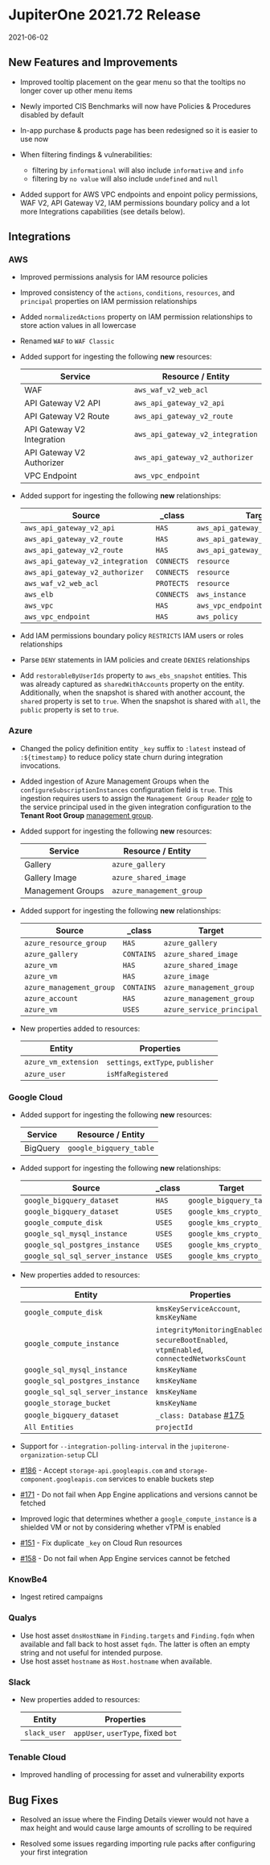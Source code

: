 # JupiterOne 2021.72 Release

2021-06-02

## New Features and Improvements 

- Improved tooltip placement on the gear menu so that the tooltips no longer cover up other menu items

- Newly imported CIS Benchmarks will now have Policies & Procedures disabled by default

- In-app purchase & products page has been redesigned so it is easier to use now

- When filtering findings & vulnerabilities: 

  - filtering by `informational` will also include `informative` and `info`
  - filtering by `no value` will also include `undefined` and `null`

- Added support for AWS VPC endpoints and enpoint policy permissions, WAF V2, API Gateway V2,
  IAM permissions boundary policy and a lot more Integrations capabilities (see details below). 

## Integrations

### AWS

- Improved permissions analysis for IAM resource policies

- Improved consistency of the `actions`, `conditions`, `resources`, and
  `principal` properties on IAM permission relationships

- Added `normalizedActions` property on IAM permission relationships to store
  action values in all lowercase

- Renamed `WAF` to `WAF Classic`

- Added support for ingesting the following **new** resources:

  | Service                    | Resource / Entity                |
  | -------------------------- | -------------------------------- |
  | WAF                        | `aws_waf_v2_web_acl`             |
  | API Gateway V2 API         | `aws_api_gateway_v2_api`         |
  | API Gateway V2 Route       | `aws_api_gateway_v2_route`       |
  | API Gateway V2 Integration | `aws_api_gateway_v2_integration` |
  | API Gateway V2 Authorizer  | `aws_api_gateway_v2_authorizer`  |
  | VPC Endpoint               | `aws_vpc_endpoint`               |

- Added support for ingesting the following **new** relationships:

  | Source                           | \_class    | Target                           |
  | -------------------------------- | ---------- | -------------------------------- |
  | `aws_api_gateway_v2_api`         | `HAS`      | `aws_api_gateway_v2_route`       |
  | `aws_api_gateway_v2_route`       | `HAS`      | `aws_api_gateway_v2_integration` |
  | `aws_api_gateway_v2_route`       | `HAS`      | `aws_api_gateway_v2_authorizer`  |
  | `aws_api_gateway_v2_integration` | `CONNECTS` | `resource`                       |
  | `aws_api_gateway_v2_authorizer`  | `CONNECTS` | `resource`                       |
  | `aws_waf_v2_web_acl`             | `PROTECTS` | `resource`                       |
  | `aws_elb`                        | `CONNECTS` | `aws_instance`                   |
  | `aws_vpc`                        | `HAS`      | `aws_vpc_endpoint`               |
  | `aws_vpc_endpoint`               | `HAS`      | `aws_policy`                     |

- Add IAM permissions boundary policy `RESTRICTS` IAM users or roles
  relationships

- Parse `DENY` statements in IAM policies and create `DENIES` relationships

- Add `restorableByUserIds` property to `aws_ebs_snapshot` entities. This was
  already captured as `sharedWithAccounts` property on the entity. Additionally,
  when the snapshot is shared with another account, the `shared` property is set
  to `true`. When the snapshot is shared with `all`, the `public` property is
  set to `true`.

### Azure

- Changed the policy definition entity `_key` suffix to `:latest` instead of
  `:${timestamp}` to reduce policy state churn during integration invocations.

- Added ingestion of Azure Management Groups when the
  `configureSubscriptionInstances` configuration field is `true`. This ingestion
  requires users to assign the `Management Group Reader`
  [role](https://docs.microsoft.com/en-us/azure/role-based-access-control/built-in-roles#management-group-reader)
  to the service principal used in the given integration configuration to the **Tenant Root Group** [management group](https://docs.microsoft.com/en-us/azure/governance/management-groups/overview#root-management-group-for-each-directory).

- Added support for ingesting the following **new** resources:

  | Service           | Resource / Entity        |
  | ----------------- | ------------------------ |
  | Gallery           | `azure_gallery`          |
  | Gallery Image     | `azure_shared_image`     |
  | Management Groups | `azure_management_group` |

- Added support for ingesting the following **new** relationships:

  | Source                   | \_class    | Target                    |
  | ------------------------ | ---------- | ------------------------- |
  | `azure_resource_group`   | `HAS`      | `azure_gallery`           |
  | `azure_gallery`          | `CONTAINS` | `azure_shared_image`      |
  | `azure_vm`               | `HAS`      | `azure_shared_image`      |
  | `azure_vm`               | `HAS`      | `azure_image`             |
  | `azure_management_group` | `CONTAINS` | `azure_management_group`  |
  | `azure_account`          | `HAS`      | `azure_management_group`  |
  | `azure_vm`               | `USES`     | `azure_service_principal` |

- New properties added to resources:

  | Entity               | Properties                         |
  | -------------------- | ---------------------------------- |
  | `azure_vm_extension` | `settings`, `extType`, `publisher` |
  | `azure_user`         | `isMfaRegistered`                  |

### Google Cloud

- Added support for ingesting the following **new** resources:

  | Service  | Resource / Entity       |
  | -------- | ----------------------- |
  | BigQuery | `google_bigquery_table` |

- Added support for ingesting the following **new** relationships:

  | Source                           | \_class | Target                  |
  | -------------------------------- | ------- | ----------------------- |
  | `google_bigquery_dataset`        | `HAS`   | `google_bigquery_table` |
  | `google_bigquery_dataset`        | `USES`  | `google_kms_crypto_key` |
  | `google_compute_disk`            | `USES`  | `google_kms_crypto_key` |
  | `google_sql_mysql_instance`      | `USES`  | `google_kms_crypto_key` |
  | `google_sql_postgres_instance`   | `USES`  | `google_kms_crypto_key` |
  | `google_sql_sql_server_instance` | `USES`  | `google_kms_crypto_key` |

- New properties added to resources:

  | Entity                           | Properties                               |
  | -------------------------------- | ---------------------------------------- |
  | `google_compute_disk`            | `kmsKeyServiceAccount`, `kmsKeyName`     |
  | `google_compute_instance`        | `integrityMonitoringEnabled`, `secureBootEnabled`, `vtpmEnabled`, `connectedNetworksCount` |
  | `google_sql_mysql_instance`      | `kmsKeyName`                             |
  | `google_sql_postgres_instance`   | `kmsKeyName`                             |
  | `google_sql_sql_server_instance` | `kmsKeyName`                             |
  | `google_storage_bucket`          | `kmsKeyName`                             |
  | `google_bigquery_dataset`        | `_class: Database` [#175](https://github.com/JupiterOne/graph-google-cloud/issues/175) |
  | `All Entities`                   | `projectId`                              |

- Support for `--integration-polling-interval` in the
  `jupiterone-organization-setup` CLI

- [#186](https://github.com/JupiterOne/graph-google-cloud/issues/186) - Accept
  `storage-api.googleapis.com` and `storage-component.googleapis.com` services
  to enable buckets step

- [#171](https://github.com/JupiterOne/graph-google-cloud/issues/171) - Do not
  fail when App Engine applications and versions cannot be fetched

- Improved logic that determines whether a `google_compute_instance` is a
  shielded VM or not by considering whether vTPM is enabled

- [#151](https://github.com/JupiterOne/graph-google-cloud/issues/151) - Fix
  duplicate `_key` on Cloud Run resources

- [#158](https://github.com/JupiterOne/graph-google-cloud/issues/158) - Do not
  fail when App Engine services cannot be fetched

### KnowBe4

- Ingest retired campaigns

### Qualys

- Use host asset `dnsHostName` in `Finding.targets` and `Finding.fqdn` when
  available and fall back to host asset `fqdn`. The latter is often an empty
  string and not useful for intended purpose.
- Use host asset `hostname` as `Host.hostname` when available.

### Slack

- New properties added to resources: 

  | Entity       | Properties                         |
  | ------------ | ---------------------------------- |
  | `slack_user` | `appUser`, `userType`, fixed `bot` |

### Tenable Cloud

- Improved handling of processing for asset and vulnerability exports

## Bug Fixes

- Resolved an issue where the Finding Details viewer would not have a max height
  and would cause large amounts of scrolling to be required

- Resolved some issues regarding importing rule packs after configuring your
  first integration
